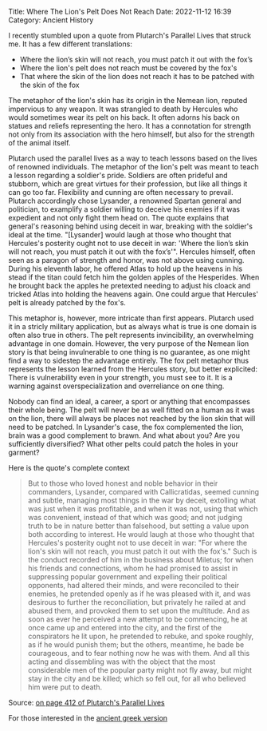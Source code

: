 Title: Where The Lion's Pelt Does Not Reach
Date: 2022-11-12 16:39
Category: Ancient History

I recently stumbled upon a quote from Plutarch's Parallel Lives that struck me.
It has a few different translations:


- Where the lion’s skin will not reach, you must patch it out with the fox’s
- Where the lion's pelt does not reach must be covered by the fox's
- That where the skin of the lion does not reach it has to be patched with the skin of the fox


The metaphor of the lion's skin has its origin in the Nemean lion, reputed impervious to any weapon. It was strangled to death by Hercules who would sometimes wear its pelt on his back. It often adorns his back on statues and reliefs representing the hero. It has a connotation for strength not only from its association with the hero himself, but also for the strength of the animal itself.

Plutarch used the parallel lives as a way to  teach lessons based on the lives of renowned individuals. The metaphor of the lion's pelt was meant to teach a lesson regarding a soldier's pride. Soldiers are often prideful and stubborn, which are great virtues for their profession, but like all things it can go too far. Flexibility and cunning are often necessary to prevail. Plutarch accordingly chose Lysander, a renowned Spartan general and politician, to examplify a soldier willing to deceive his enemies if it was expedient and not only fight them head on. The quote explains that general's reasoning behind using deceit in war, breaking with the soldier's ideal at the time. "[Lysander] would laugh at those who thought that Hercules's posterity ought not to use deceit in war: 'Where the lion’s skin will not reach, you must patch it out with the fox’s'". Hercules himself, often seen as a paragon of strength and honor, was not above using cunning. During his eleventh labor, he offered Atlas to hold up the heavens in his stead if the titan could fetch him the golden apples of the Hesperides. When he brought back the apples he pretexted needing to adjust his cloack and tricked Atlas into holding the heavens again. One could argue that Hercules' pelt is already patched by the fox's.


This metaphor is, however, more intricate than first appears. Plutarch used it in a stricly military application, but as always what is true is one domain is often also true in others.
The pelt represents invincibility, an overwhelming advantage in one domain. However, the very purpose of the Nemean lion story is that being invulnerable to one thing is no guarantee, as one might find a way to sidestep the advantage entirely. The fox pelt metaphor thus represents the lesson learned from the Hercules story, but better explicited: There is vulnerability even in your strength, you must see to it. It is a warning against overspecialization and overreliance on one thing.


Nobody can find an ideal, a career, a sport or anything that encompasses their whole being. The pelt will never be as well fitted on a human as it was on the lion, there will always be places not reached by the lion skin that will need to be patched. In Lysander's case, the fox complemented the lion, brain was a good complement to brawn. And what about you? Are you sufficiently diversified? What other pelts could patch the holes in your garment?


Here is the quote's complete context
> But to those who loved honest and noble behavior in their commanders, Lysander, compared with Callicratidas, seemed cunning and subtle, managing most things in the war by deceit, extolling what was just when it was profitable, and when it was not, using that which was convenient, instead of that which was good; and not judging truth to be in nature better than falsehood, but setting a value upon both according to interest. He would laugh at those who thought that Hercules's posterity ought not to use deceit in war: "For where the lion's skin will not reach, you must patch it out with the fox's." Such is the conduct recorded of him in the business about Miletus; for when his friends and connections, whom he had promised to assist in suppressing popular government and expelling their political opponents, had altered their minds, and were reconciled to their enemies, he pretended openly as if he was pleased with it, and was desirous to further the reconciliation, but privately he railed at and abused them, and provoked them to set upon the multitude. And as soon as ever he perceived a new attempt to be commencing, he at once came up and entered into the city, and the first of the conspirators he lit upon, he pretended to rebuke, and spoke roughly, as if he would punish them; but the others, meantime, he bade be courageous, and to fear nothing now he was with them. And all this acting and dissembling was with the object that the most considerable men of the popular party might not fly away, but might stay in the city and be killed; which so fell out, for all who believed him were put to death.

Source: [on page 412 of Plutarch's Parallel Lives](https://www.fulltextarchive.com/book/Plutarch-s-Lives/)

For those interested in the [ancient greek version](https://archive.org/details/plutarchs-lives-in-11-volumes.-vol.-4-loeb-80/page/250/mode/2up)
